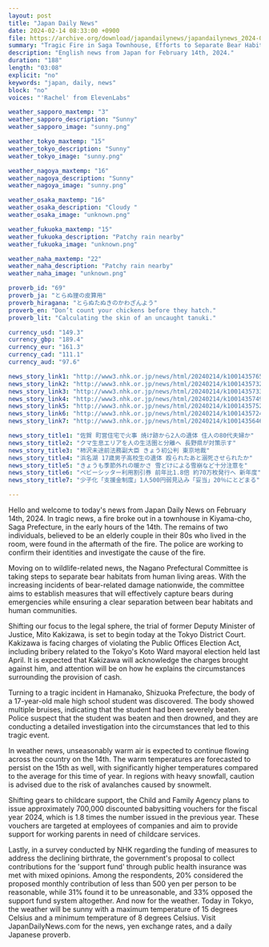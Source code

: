 ```yaml
---
layout: post
title: "Japan Daily News"
date: 2024-02-14 08:33:00 +0900
file: https://archive.org/download/japandailynews/japandailynews_2024-02-14.mp3
summary: "Tragic Fire in Saga Townhouse, Efforts to Separate Bear Habitat from Human Living Areas, & more…"
description: "English news from Japan for February 14th, 2024."
duration: "188"
length: "03:08"
explicit: "no"
keywords: "japan, daily, news"
block: "no"
voices: "'Rachel' from ElevenLabs"

weather_sapporo_maxtemp: "3"
weather_sapporo_description: "Sunny"
weather_sapporo_image: "sunny.png"

weather_tokyo_maxtemp: "15"
weather_tokyo_description: "Sunny"
weather_tokyo_image: "sunny.png"

weather_nagoya_maxtemp: "16"
weather_nagoya_description: "Sunny"
weather_nagoya_image: "sunny.png"

weather_osaka_maxtemp: "16"
weather_osaka_description: "Cloudy "
weather_osaka_image: "unknown.png"

weather_fukuoka_maxtemp: "15"
weather_fukuoka_description: "Patchy rain nearby"
weather_fukuoka_image: "unknown.png"

weather_naha_maxtemp: "22"
weather_naha_description: "Patchy rain nearby"
weather_naha_image: "unknown.png"

proverb_id: "69"
proverb_ja: "とらぬ狸の皮算用"
proverb_hiragana: "とらぬたぬきのかわざんよう"
proverb_en: "Don’t count your chickens before they hatch."
proverb_lit: "Calculating the skin of an uncaught tanuki."

currency_usd: "149.3"
currency_gbp: "189.4"
currency_eur: "161.3"
currency_cad: "111.1"
currency_aud: "97.6"

news_story_link1: "http://www3.nhk.or.jp/news/html/20240214/k10014357651000.html"
news_story_link2: "http://www3.nhk.or.jp/news/html/20240214/k10014357321000.html"
news_story_link3: "http://www3.nhk.or.jp/news/html/20240214/k10014357331000.html"
news_story_link4: "http://www3.nhk.or.jp/news/html/20240214/k10014357491000.html"
news_story_link5: "http://www3.nhk.or.jp/news/html/20240214/k10014357521000.html"
news_story_link6: "http://www3.nhk.or.jp/news/html/20240214/k10014357241000.html"
news_story_link7: "http://www3.nhk.or.jp/news/html/20240214/k10014356461000.html"

news_story_title1: "佐賀 町営住宅で火事 焼け跡から2人の遺体 住人の80代夫婦か"
news_story_title2: "クマ生息エリアを人の生活圏と分離へ 長野県が対策示す"
news_story_title3: "柿沢未途前法務副大臣 きょう初公判 東京地裁"
news_story_title4: "浜名湖 17歳男子高校生の遺体 殴られたあと溺死させられたか"
news_story_title5: "きょうも季節外れの暖かさ 雪どけによる雪崩など十分注意を"
news_story_title6: "ベビーシッター利用割引券 前年比1.8倍 約70万枚発行へ 新年度"
news_story_title7: "少子化「支援金制度」1人500円弱見込み「妥当」20％にとどまる"

---
```


Hello and welcome to today's news from Japan Daily News on February 14th, 2024. In tragic news, a fire broke out in a townhouse in Kiyama-cho, Saga Prefecture, in the early hours of the 14th. The remains of two individuals, believed to be an elderly couple in their 80s who lived in the room, were found in the aftermath of the fire. The police are working to confirm their identities and investigate the cause of the fire.

Moving on to wildlife-related news, the Nagano Prefectural Committee is taking steps to separate bear habitats from human living areas. With the increasing incidents of bear-related damage nationwide, the committee aims to establish measures that will effectively capture bears during emergencies while ensuring a clear separation between bear habitats and human communities.

Shifting our focus to the legal sphere, the trial of former Deputy Minister of Justice, Mito Kakizawa, is set to begin today at the Tokyo District Court. Kakizawa is facing charges of violating the Public Offices Election Act, including bribery related to the Tokyo's Koto Ward mayoral election held last April. It is expected that Kakizawa will acknowledge the charges brought against him, and attention will be on how he explains the circumstances surrounding the provision of cash.

Turning to a tragic incident in Hamanako, Shizuoka Prefecture, the body of a 17-year-old male high school student was discovered. The body showed multiple bruises, indicating that the student had been severely beaten. Police suspect that the student was beaten and then drowned, and they are conducting a detailed investigation into the circumstances that led to this tragic event.

In weather news, unseasonably warm air is expected to continue flowing across the country on the 14th. The warm temperatures are forecasted to persist on the 15th as well, with significantly higher temperatures compared to the average for this time of year. In regions with heavy snowfall, caution is advised due to the risk of avalanches caused by snowmelt.

Shifting gears to childcare support, the Child and Family Agency plans to issue approximately 700,000 discounted babysitting vouchers for the fiscal year 2024, which is 1.8 times the number issued in the previous year. These vouchers are targeted at employees of companies and aim to provide support for working parents in need of childcare services.

Lastly, in a survey conducted by NHK regarding the funding of measures to address the declining birthrate, the government's proposal to collect contributions for the 'support fund' through public health insurance was met with mixed opinions. Among the respondents, 20% considered the proposed monthly contribution of less than 500 yen per person to be reasonable, while 31% found it to be unreasonable, and 33% opposed the support fund system altogether. And now for the weather. Today in Tokyo, the weather will be sunny with a maximum temperature of 15 degrees Celsius and a minimum temperature of 8 degrees Celsius.  Visit JapanDailyNews.com for the news, yen exchange rates, and a daily Japanese proverb.
